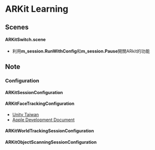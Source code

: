 ARKit Learning
======

Scenes
------
#### ARKitSwitch.scene
- 利用**m_session.RunWithConfig**和**m_session.Pause**開關ARkit的功能

Note
------
### Configuration
#### ARKitSessionConfiguration
#### ARKitFaceTrackingConfiguration
- [Unity Taiwan](http://unitytaiwan.blogspot.com/2017/11/iphonexarkit.html)
- [Apple Development Document](https://developer.apple.com/documentation/arkit/arfaceanchor)
#### ARKitWorldTrackingSessionConfiguration
#### ARKitObjectScanningSessionConfiguration
